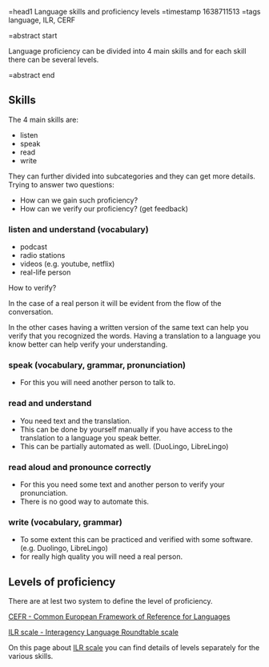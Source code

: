 =head1 Language skills and proficiency levels
=timestamp 1638711513
=tags language, ILR, CERF

=abstract start

Language proficiency can be divided into 4 main skills and for each skill there can be several levels.

=abstract end

## Skills

The 4 main skills are:

* listen
* speak
* read
* write


They can further divided into subcategories and they can get more details.
Trying to answer two questions:

* How can we gain such proficiency?
* How can we verify our proficiency? (get feedback)


### listen and understand (vocabulary)

* podcast
* radio stations
* videos (e.g. youtube, netflix)
* real-life person

How to verify?

In the case of a real person it will be evident from the flow of the conversation.

In the other cases having a written version of the same text can help you verify that
you recognized the words. Having a translation to a language you know better can help
verify your understanding.

### speak (vocabulary, grammar, pronunciation)

* For this you will need another person to talk to.

### read and understand

* You need text and the translation.
* This can be done by yourself manually if you have access to the translation to a language you speak better.
* This can be partially automated as well. (DuoLingo, LibreLingo)


### read aloud and pronounce correctly

* For this you need some text and another person to verify your pronunciation.
* There is no good way to automate this.


### write (vocabulary, grammar)

* To some extent this can be practiced and verified with some software. (e.g. Duolingo, LibreLingo)
* for really high quality you will need a real person.


## Levels of proficiency

There are at lest two system to define the level of proficiency.

[CEFR - Common European Framework of Reference for Languages](https://en.wikipedia.org/wiki/Common_European_Framework_of_Reference_for_Languages)

[ILR scale - Interagency Language Roundtable scale](https://en.wikipedia.org/wiki/ILR)

On this page about [ILR scale](https://govtilr.org/Skills/ILRscale1.htm) you can find details of levels separately for the various skills.

